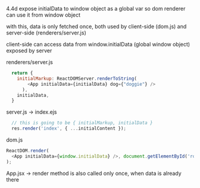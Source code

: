 4.4d expose initialData to window object as a global var
so dom renderer can use it from window object

with this, data is only fetched once,
both used by client-side (dom.js) and server-side (renderers/server.js)

client-side can access data from window.initialData (global window object)
exposed by server

renderers/server.js
```javascript
  return {
    initialMarkup: ReactDOMServer.renderToString(
        <App initialData={initialData} dog={"doggie"} />
      ),
    initialData,
  }
```

server.js -> index.ejs
```javascript
  // this is going to be { initialMarkup, initialData }
  res.render('index', { ...initialContent });
```

dom.js
```javascript
ReactDOM.render(
  <App initialData={window.initialData} />, document.getElementById('root')
);
```

App.jsx
-> render method is also called only once, when data is already there

